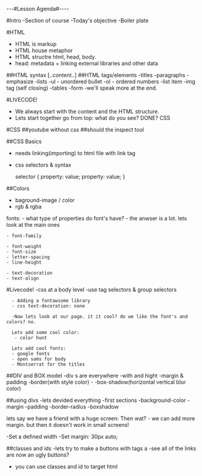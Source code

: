 ---#Lesson Agenda#----

#Intro
 -Section of course
 -Today's objective
 -Boiler plate

#HTML 
 - HTML is markup
 - HTML house metaphor
 - HTML structre html, head, body. 
 - head: metadata + linking external libraries and other data

##HTML syntax
 <element attr="strng"> [..content..] </element>
##HTML tags/elements
 -titles
 -paragraphs
 -emphasize
 -lists
 	-ul - unordered bullet
 	-ol - ordered numbers
 		-list item
 -img tag (self closing)
 -tables
 -form
   -we'll speak more at the end. 

#LIVECODE!
 - We always start with the content and the HTML structure.
 - Lets start together go from top: what do you see?
DONE? CSS

#CSS
##youtube without css
##should the inspect tool

##CSS Basics
  - needs linking(importing) to html file with link tag
  - css selectors & syntax

      selector {
      property: value;
      property: value;
    }

##Colors
  - baground-image / color
  - rgb & rgba

  fonts:
    - what type of properties do font's have? 
    - the anwser is a lot. lets look at the main ones

    - font-family

    - font-weight     
    - font-size
    - letter-spacing
    - line-height

    - text-decoration
    - text-align


#Livecode!
      -css at a body level
      -use tag selectors & group selectors

      - Adding a fontawsome library
      - css text-decoration: none

      -Now lets look at our page. it it cool? do we like the font's and colors? no.
      
      Lets add some cool color: 
       - color hunt

      Lets add cool fonts: 
      - google fonts
      - open sams for body
      - Montserrat for the titles

##DIV and BOX model
  -div s are everywhere
    -with and hight
    -margin & padding
    -border(with style color)
      -
    -box-shadow(horizontal vertical blur color)

##using divs
  -lets devided everything
    -first sections
      -background-color
      -margin
      -padding
      -border-radius
      -boxshadow

  lets say we have a friend with a huge screen: 
  Then wat? -
  we can add more margin. but then it doesn't work in small screens!

  -Set a defined width
  -Set margin: 30px auto;



##classes and ids
  -lets try to make a buttons with tags a
    -see all of the links are now an ugly buttons?

  - you can use classes and id to target html

  

